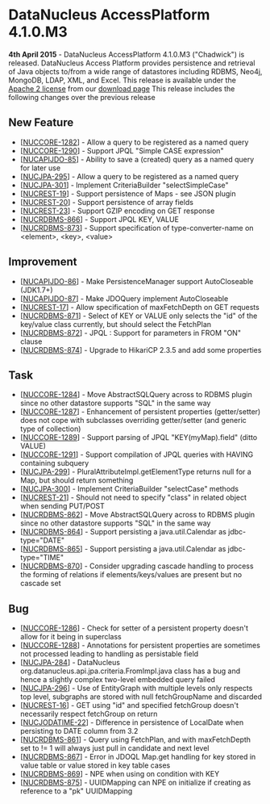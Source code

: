 <head><title>AccessPlatform 4.1.0.M3</title></head>

# DataNucleus AccessPlatform 4.1.0.M3

<div id="dzone_vote_widget" style="float: left; margin-right: 8px;">
    <script type="text/javascript">var dzone_title = 'DataNucleus AccessPlatform 4.1.0.M3 Released';</script>
    <script type="text/javascript">var dzone_url = 'http://www.datanucleus.org/documentation/news/access_platform_4_1_0_m3.html';</script>
    <script type="text/javascript" language="javascript" src="http://widgets.dzone.com/widgets/zoneit.js"></script>
</div>

__4th April 2015__ - DataNucleus AccessPlatform 4.1.0.M3 ("Chadwick") is released.
DataNucleus Access Platform provides persistence and retrieval of Java objects to/from a wide range of datastores including RDBMS, Neo4j, MongoDB, LDAP, XML, and Excel.
This release is available under the [Apache 2 license](http://www.datanucleus.org/documentation/license.html) from our [download page](http://www.datanucleus.org/download.html) 
This release includes the following changes over the previous release


## New Feature

<ul>
<li>[<a href='http://issues.datanucleus.org/browse/NUCCORE-1282'>NUCCORE-1282</a>] -         Allow a query to be registered as a named query
</li>
<li>[<a href='http://issues.datanucleus.org/browse/NUCCORE-1290'>NUCCORE-1290</a>] -         Support JPQL &quot;Simple CASE expression&quot;
</li>
<li>[<a href='http://issues.datanucleus.org/browse/NUCAPIJDO-85'>NUCAPIJDO-85</a>] -         Ability to save a (created) query as a named query for later use
</li>
<li>[<a href='http://issues.datanucleus.org/browse/NUCJPA-295'>NUCJPA-295</a>] -         Allow a query to be registered as a named query
</li>
<li>[<a href='http://issues.datanucleus.org/browse/NUCJPA-301'>NUCJPA-301</a>] -         Implement CriteriaBuilder &quot;selectSimpleCase&quot;
</li>
<li>[<a href='http://issues.datanucleus.org/browse/NUCREST-19'>NUCREST-19</a>] -         Support persistence of Maps - see JSON plugin
</li>
<li>[<a href='http://issues.datanucleus.org/browse/NUCREST-20'>NUCREST-20</a>] -         Support persistence of array fields
</li>
<li>[<a href='http://issues.datanucleus.org/browse/NUCREST-23'>NUCREST-23</a>] -         Support GZIP encoding on GET response
</li>
<li>[<a href='http://issues.datanucleus.org/browse/NUCRDBMS-866'>NUCRDBMS-866</a>] -         Support JPQL KEY, VALUE
</li>
<li>[<a href='http://issues.datanucleus.org/browse/NUCRDBMS-873'>NUCRDBMS-873</a>] -         Support specification of type-converter-name on &lt;element&gt;, &lt;key&gt;, &lt;value&gt;
</li>
</ul>


## Improvement

<ul>
<li>[<a href='http://issues.datanucleus.org/browse/NUCAPIJDO-86'>NUCAPIJDO-86</a>] -         Make PersistenceManager support AutoCloseable (JDK1.7+)
</li>
<li>[<a href='http://issues.datanucleus.org/browse/NUCAPIJDO-87'>NUCAPIJDO-87</a>] -         Make JDOQuery implement AutoCloseable
</li>
<li>[<a href='http://issues.datanucleus.org/browse/NUCREST-17'>NUCREST-17</a>] -         Allow specification of maxFetchDepth on GET requests
</li>
<li>[<a href='http://issues.datanucleus.org/browse/NUCRDBMS-871'>NUCRDBMS-871</a>] -         Select of KEY or VALUE only selects the &quot;id&quot; of the key/value class currently, but should select the FetchPlan
</li>
<li>[<a href='http://issues.datanucleus.org/browse/NUCRDBMS-872'>NUCRDBMS-872</a>] -         JPQL : Support for parameters in FROM &quot;ON&quot; clause
</li>
<li>[<a href='http://issues.datanucleus.org/browse/NUCRDBMS-874'>NUCRDBMS-874</a>] -         Upgrade to HikariCP 2.3.5 and add some properties
</li>
</ul>


## Task

<ul>
<li>[<a href='http://issues.datanucleus.org/browse/NUCCORE-1284'>NUCCORE-1284</a>] -         Move AbstractSQLQuery across to RDBMS plugin since no other datastore supports &quot;SQL&quot; in the same way
</li>
<li>[<a href='http://issues.datanucleus.org/browse/NUCCORE-1287'>NUCCORE-1287</a>] -         Enhancement of persistent properties (getter/setter) does not cope with subclasses overriding getter/setter (and generic type of collection)
</li>
<li>[<a href='http://issues.datanucleus.org/browse/NUCCORE-1289'>NUCCORE-1289</a>] -         Support parsing of JPQL &quot;KEY(myMap).field&quot; (ditto VALUE)
</li>
<li>[<a href='http://issues.datanucleus.org/browse/NUCCORE-1291'>NUCCORE-1291</a>] -         Support compilation of JPQL queries with HAVING containing subquery
</li>
<li>[<a href='http://issues.datanucleus.org/browse/NUCJPA-299'>NUCJPA-299</a>] -         PluralAttributeImpl.getElementType returns null for a Map, but should return something
</li>
<li>[<a href='http://issues.datanucleus.org/browse/NUCJPA-300'>NUCJPA-300</a>] -          Implement CriteriaBuilder &quot;selectCase&quot; methods
</li>
<li>[<a href='http://issues.datanucleus.org/browse/NUCREST-21'>NUCREST-21</a>] -         Should not need to specify &quot;class&quot; in related object when sending PUT/POST
</li>
<li>[<a href='http://issues.datanucleus.org/browse/NUCRDBMS-862'>NUCRDBMS-862</a>] -         Move AbstractSQLQuery across to RDBMS plugin since no other datastore supports &quot;SQL&quot; in the same way
</li>
<li>[<a href='http://issues.datanucleus.org/browse/NUCRDBMS-864'>NUCRDBMS-864</a>] -         Support persisting a java.util.Calendar as jdbc-type=&quot;DATE&quot;
</li>
<li>[<a href='http://issues.datanucleus.org/browse/NUCRDBMS-865'>NUCRDBMS-865</a>] -         Support persisting a java.util.Calendar as jdbc-type=&quot;TIME&quot;
</li>
<li>[<a href='http://issues.datanucleus.org/browse/NUCRDBMS-870'>NUCRDBMS-870</a>] -         Consider upgrading cascade handling to process the forming of relations if elements/keys/values are present but no cascade set 
</li>
</ul>


## Bug

<ul>
<li>[<a href='http://issues.datanucleus.org/browse/NUCCORE-1286'>NUCCORE-1286</a>] -         Check for setter of a persistent property doesn't allow for it being in superclass
</li>
<li>[<a href='http://issues.datanucleus.org/browse/NUCCORE-1288'>NUCCORE-1288</a>] -         Annotations for persistent properties are sometimes not processed leading to handling as persistable field
</li>
<li>[<a href='http://issues.datanucleus.org/browse/NUCJPA-284'>NUCJPA-284</a>] -         DataNucleus org.datanucleus.api.jpa.criteria.FromImpl.java class has a bug and hence a slightly complex two-level embedded query failed
</li>
<li>[<a href='http://issues.datanucleus.org/browse/NUCJPA-296'>NUCJPA-296</a>] -         Use of EntityGraph with multiple levels only respects top level, subgraphs are stored with null fetchGroupName and discarded
</li>
<li>[<a href='http://issues.datanucleus.org/browse/NUCREST-16'>NUCREST-16</a>] -         GET using &quot;id&quot; and specified fetchGroup doesn't necessarily respect fetchGroup on return
</li>
<li>[<a href='http://issues.datanucleus.org/browse/NUCJODATIME-22'>NUCJODATIME-22</a>] -         Difference in persistence of LocalDate when persisting to DATE column from 3.2
</li>
<li>[<a href='http://issues.datanucleus.org/browse/NUCRDBMS-861'>NUCRDBMS-861</a>] -         Query using FetchPlan, and with maxFetchDepth set to != 1 will always just pull in candidate and next level
</li>
<li>[<a href='http://issues.datanucleus.org/browse/NUCRDBMS-867'>NUCRDBMS-867</a>] -         Error in JDOQL Map.get handling for key stored in value table or value stored in key table cases
</li>
<li>[<a href='http://issues.datanucleus.org/browse/NUCRDBMS-869'>NUCRDBMS-869</a>] -         NPE when using on condition with KEY
</li>
<li>[<a href='http://issues.datanucleus.org/browse/NUCRDBMS-875'>NUCRDBMS-875</a>] -         UUIDMapping can NPE on initialize if creating as reference to a &quot;pk&quot; UUIDMapping
</li>
</ul>

